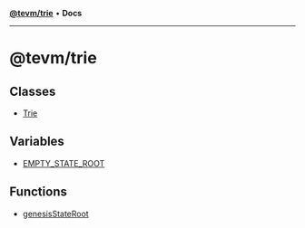 [**@tevm/trie**](README.md) • **Docs**

***

# @tevm/trie

## Classes

- [Trie](classes/Trie.md)

## Variables

- [EMPTY\_STATE\_ROOT](variables/EMPTY_STATE_ROOT.md)

## Functions

- [genesisStateRoot](functions/genesisStateRoot.md)
